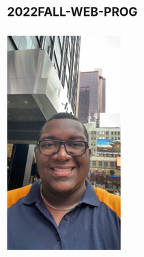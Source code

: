 # 2022FALL-WEB-PROG
# 
<img src = "https://github.com/kyler0b/2022FALL-WEB-PROG/blob/main/IMG_1538.jpg" height = "500"> 